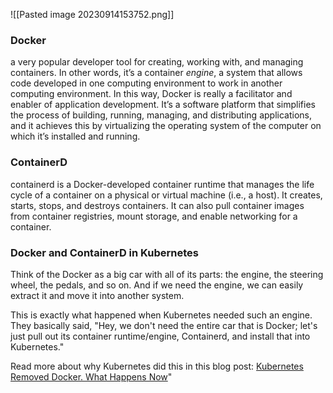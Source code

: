 ![[Pasted image 20230914153752.png]]
### Docker
a very popular developer tool for creating, working with, and managing containers. In other words, it’s a container _engine_, a system that allows code developed in one computing environment to work in another computing environment. In this way, Docker is really a facilitator and enabler of application development. It’s a software platform that simplifies the process of building, running, managing, and distributing applications, and it achieves this by virtualizing the operating system of the computer on which it’s installed and running.

### ContainerD
containerd is a Docker-developed container runtime that manages the life cycle of a container on a physical or virtual machine (i.e., a host). It creates, starts, stops, and destroys containers. It can also pull container images from container registries, mount storage, and enable networking for a container.

### Docker and ContainerD in Kubernetes
Think of the Docker as a big car with all of its parts: the engine, the steering wheel, the pedals, and so on. And if we need the engine, we can easily extract it and move it into another system.

This is exactly what happened when Kubernetes needed such an engine. They basically said, "Hey, we don't need the entire car that is Docker; let's just pull out its container runtime/engine, Containerd, and install that into Kubernetes."

Read more about why Kubernetes did this in this blog post: [Kubernetes Removed Docker. What Happens Now](https://kodekloud.com/blog/kubernetes-removed-docker-what-happens-now/)"